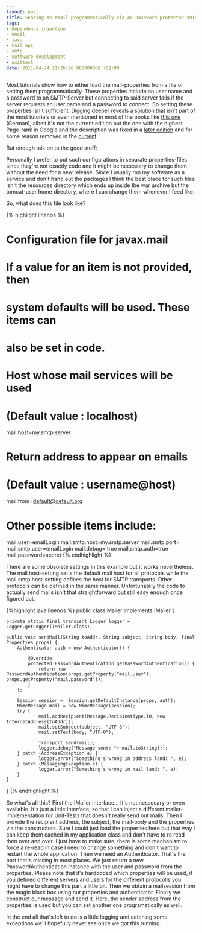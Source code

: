 ```yaml
---
layout: post
title: Sending an email programmatically via an password protected SMTP-server
tags:
- dependency injection
- email
- java
- mail api
- smtp
- software development
- unittest
date: 2011-04-24 21:26:26.000000000 +02:00
---
```

Most tutorials show how to either load the mail-properties from a file or setting them programmatically. These properties include an user name and a password to an SMTP-Server but connecting to said server fails if the server requests an user name and a password to connect. So setting these properties isn't sufficient. Digging deeper reveals a solution that isn't part of the most tutorials or even mentioned in most of the books like [this one](http://openbook.galileodesign.de/javainsel5/javainsel16_010.htm) (German), albeit it's not the current edition but the one with the highest Page-rank in Google and the description was fixed in a [later edition](http://openbook.galileodesign.de/javainsel7/javainsel_17_012.htm) and for some reason removed in the [current](http://openbook.galileodesign.de/javainsel).


But enough talk on to the good stuff:

Personally I prefer to put such configurations in separate properties-files since they're not exactly code and it might be necessary to change them without the need for a new release. Since I usually run my software as a service and don't hand out the packages I think the best place for such files isn't the resources directory which ends up inside the war archive but the tomcat-user home directory, where I can change them whenever I feed like.

So, what does this file look like? 

{% highlight linenos %}
# Configuration file for javax.mail
# If a value for an item is not provided, then
# system defaults will be used. These items can
# also be set in code.
 
# Host whose mail services will be used
# (Default value : localhost)
mail.host=my.smtp.server
 
# Return address to appear on emails
# (Default value : username@host)
mail.from=default@default.org
 
# Other possible items include:
mail.user=emailLogin
mail.smtp.host=my.smtp.server
mail.smtp.port=
mail.smtp.user=emailLogin
mail.debug= true
mail.smtp.auth=true
mail.password=secret
{% endhighlight %}

There are some obsolete settings in this example but it works nevertheless. The mail.host-setting set's the default mail host for all protocols while the mail.smtp.host-setting defines the host for SMTP  transports. Other protocols can be defined in the same manner. Unfortunately the code to actually send mails isn't that straightforward but still easy enough once figured out.
 
{%highlight java linenos %}
public class Mailer implements IMailer {

    private static final transient Logger logger = Logger.getLogger(IMailer.class);

    public void sendMail(String toAddr, String subject, String body, final Properties props) {
        Authenticator auth = new Authenticator() {

            @Override
            protected PasswordAuthentication getPasswordAuthentication() {
                return new PasswordAuthentication(props.getProperty("mail.user"),  props.getProperty("mail.password"));
            }
        };

        Session session =  Session.getDefaultInstance(props, auth);
        MimeMessage mail = new MimeMessage(session);
        try {
                mail.addRecipient(Message.RecipientType.TO, new InternetAddress(toAddr));
                mail.setSubject(subject, "UTF-8");
                mail.setText(body, "UTF-8");

                Transport.send(mail);
                logger.debug("Message sent: "+ mail.toString());
        } catch (AddressException e) {
                logger.error("Something's wrong in address land: ", e);
        } catch (MessagingException e) {
                logger.error("Something's wrong in mail land: ", e);
        }
    }
}
{% endhighlight %}

So what's all this? First the IMailer interface... It's not nessecary or even available. It's just a little Interface, so that I can inject a different mailer-implementation for Unit-Tests that doesn't really send out mails. Then I provide the recipient address, the subject, the mail-body and the properties via the constructors. Sure I could just load the properties here but that way I can keep them cached in my application class and don't have to re read then over and over. I just have to make sure, there is some mechanism to force a re-read in case I need to change something and don't want to restart the whole application. Then we need an Authenticator. That's the part that's missing in most places. We just return a new PasswordAuthentication instance with the user and password from the properties. Please note that it's hardcoded which properties will be used, if you defined different servers and users for the different protocolls you might have to change this part a little bit. Then we obtain a mailsession from the magic black box using our properties and authenticator. Finally we construct our message and send it. Here, the sender address from the properties is used but you can set another one programatically as well.

In the end all that's left to do is a little logging and catching some exceptions we'll hopefully never see once we got this running.
